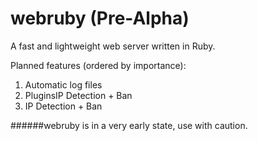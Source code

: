webruby (Pre-Alpha)
=======
A fast and lightweight web server written in Ruby.

Planned features (ordered by importance):
1. Automatic log files
2. PluginsIP Detection + Ban
3. IP Detection + Ban

######webruby is in a very early state, use with caution.
